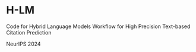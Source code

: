 # H-LM
Code for Hybrid Language Models Workflow for High Precision Text-based Citation Prediction

NeurIPS 2024
